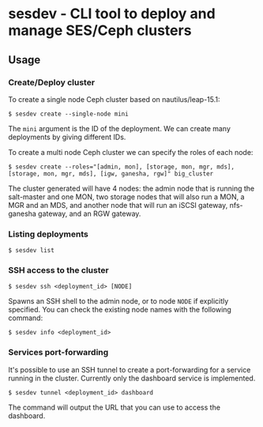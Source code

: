 # sesdev - CLI tool to deploy and manage SES/Ceph clusters

## Usage

### Create/Deploy cluster

To create a single node Ceph cluster based on nautilus/leap-15.1:

```
$ sesdev create --single-node mini
```

The `mini` argument is the ID of the deployment. We can create many deployments by giving
different IDs.

To create a multi node Ceph cluster we can specify the roles of each node:

```
$ sesdev create --roles="[admin, mon], [storage, mon, mgr, mds], [storage, mon, mgr, mds], [igw, ganesha, rgw]" big_cluster

```

The cluster generated will have 4 nodes: the admin node that is running the salt-master and one
MON, two storage nodes that will also run a MON, a MGR and an MDS, and another node that will
run an iSCSI gateway, nfs-ganesha gateway, and an RGW gateway.

### Listing deployments

```
$ sesdev list
```

### SSH access to the cluster

```
$ sesdev ssh <deployment_id> [NODE]
```

Spawns an SSH shell to the admin node, or to node `NODE` if explicitly specified. You can check
the existing node names with the following command:

```
$ sesdev info <deployment_id>
```

### Services port-forwarding

It's possible to use an SSH tunnel to create a port-forwarding for a service running in the
cluster.
Currently only the dashboard service is implemented.

```
$ sesdev tunnel <deployment_id> dashboard
```

The command will output the URL that you can use to access the dashboard.